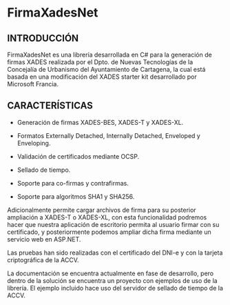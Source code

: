 FirmaXadesNet
=============

INTRODUCCIÓN
-------------
FirmaXadesNet es una librería desarrollada en C# para la generación de firmas XADES realizada por el Dpto. de Nuevas Tecnologías de la Concejalía de Urbanismo del Ayuntamiento de Cartagena, la cual está basada en una modificación del XADES starter kit desarrollado por Microsoft Francia.


CARACTERÍSTICAS
---------------

- Generación de firmas XADES-BES, XADES-T y XADES-XL.

- Formatos Externally Detached, Internally Detached, Enveloped y Enveloping.

- Validación de certificados mediante OCSP.

- Sellado de tiempo.

- Soporte para co-firmas y contrafirmas.

- Soporte para algoritmos SHA1 y SHA256.

Adicionalmente permite cargar archivos de firma para su posterior ampliación a XADES-T o XADES-XL, con esta funcionalidad podremos hacer que nuestra aplicación de escritorio permita al usuario firmar con su certificado, y posteriormente podemos ampliar dicha firma mediante un servicio web en ASP.NET.

Las pruebas han sido realizadas con el certificado del DNI-e y con la tarjeta criptográfica de la ACCV.

La documentación se encuentra actualmente en fase de desarrollo, pero dentro de la solución se encuentra un proyecto con ejemplos de uso de la librería. El ejemplo incluido hace uso del servidor de sellado de tiempo de la ACCV.

